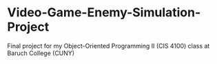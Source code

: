 # Video-Game-Enemy-Simulation-Project
Final project for my Object-Oriented Programming II (CIS 4100) class at Baruch College (CUNY)

